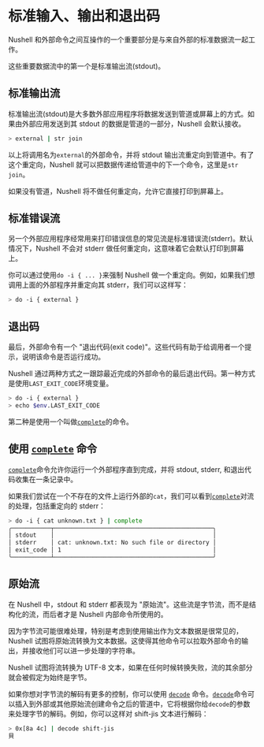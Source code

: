 # 标准输入、输出和退出码

Nushell 和外部命令之间互操作的一个重要部分是与来自外部的标准数据流一起工作。

这些重要数据流中的第一个是标准输出流(stdout)。

## 标准输出流

标准输出流(stdout)是大多数外部应用程序将数据发送到管道或屏幕上的方式。如果由外部应用发送到其 stdout 的数据是管道的一部分，Nushell 会默认接收。

```bash
> external | str join
```

以上将调用名为`external`的外部命令，并将 stdout 输出流重定向到管道中。有了这个重定向，Nushell 就可以把数据传递给管道中的下一个命令，这里是`str join`。

如果没有管道，Nushell 将不做任何重定向，允许它直接打印到屏幕上。

## 标准错误流

另一个外部应用程序经常用来打印错误信息的常见流是标准错误流(stderr)。默认情况下，Nushell 不会对 stderr 做任何重定向，这意味着它会默认打印到屏幕上。

你可以通过使用`do -i { ... }`来强制 Nushell 做一个重定向。例如，如果我们想调用上面的外部程序并重定向其 stderr，我们可以这样写：

```bash
> do -i { external }
```

## 退出码

最后，外部命令有一个 "退出代码(exit code)"。这些代码有助于给调用者一个提示，说明该命令是否运行成功。

Nushell 通过两种方式之一跟踪最近完成的外部命令的最后退出代码。第一种方式是使用`LAST_EXIT_CODE`环境变量。

```bash
> do -i { external }
> echo $env.LAST_EXIT_CODE
```

第二种是使用一个叫做[`complete`](/commands/commands/complete.md)的命令。

## 使用 [`complete`](/commands/commands/complete.md) 命令

[`complete`](/commands/commands/complete.md)命令允许你运行一个外部程序直到完成，并将 stdout, stderr, 和退出代码收集在一条记录中。

如果我们尝试在一个不存在的文件上运行外部的`cat`，我们可以看到[`complete`](/commands/commands/complete.md)对流的处理，包括重定向的 stderr：

```bash
> do -i { cat unknown.txt } | complete
╭───────────┬─────────────────────────────────────────────╮
│ stdout    │                                             │
│ stderr    │ cat: unknown.txt: No such file or directory │
│ exit_code │ 1                                           │
╰───────────┴─────────────────────────────────────────────╯
```

## 原始流

在 Nushell 中，stdout 和 stderr 都表现为 "原始流"。这些流是字节流，而不是结构化的流，而后者才是 Nushell 内部命令所使用的。

因为字节流可能很难处理，特别是考虑到使用输出作为文本数据是很常见的，Nushell 试图将原始流转换为文本数据。这使得其他命令可以拉取外部命令的输出，并接收他们可以进一步处理的字符串。

Nushell 试图将流转换为 UTF-8 文本，如果在任何时候转换失败，流的其余部分就会被假定为始终是字节。

如果你想对字节流的解码有更多的控制，你可以使用 [`decode`](/commands/commands/decode.md) 命令。[`decode`](/commands/commands/decode.md)命令可以插入到外部或其他原始流创建命令之后的管道中，它将根据你给`decode`的参数来处理字节的解码。例如，你可以这样对 shift-jis 文本进行解码：

```bash
> 0x[8a 4c] | decode shift-jis
貝
```
